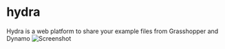 # hydra
Hydra is a web platform to share your example files from Grasshopper and Dynamo
![Screenshot](https://github.com/HydraShare/hydra/blob/master/Imgs/hydra_logo.jpg)